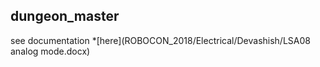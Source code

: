 
## dungeon_master
see documentation *[here](ROBOCON_2018/Electrical/Devashish/LSA08 analog mode.docx)
